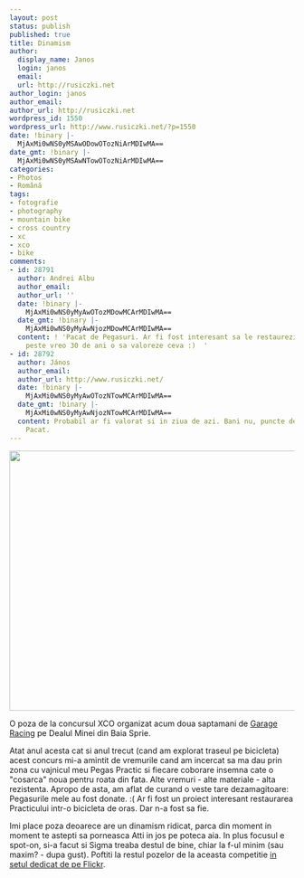```yaml
---
layout: post
status: publish
published: true
title: Dinamism
author:
  display_name: Janos
  login: janos
  email: 
  url: http://rusiczki.net
author_login: janos
author_email: 
author_url: http://rusiczki.net
wordpress_id: 1550
wordpress_url: http://www.rusiczki.net/?p=1550
date: !binary |-
  MjAxMi0wNS0yMSAwODowOTozNiArMDIwMA==
date_gmt: !binary |-
  MjAxMi0wNS0yMSAwNTowOTozNiArMDIwMA==
categories:
- Photos
- Română
tags:
- fotografie
- photography
- mountain bike
- cross country
- xc
- xco
- bike
comments:
- id: 28791
  author: Andrei Albu
  author_email: 
  author_url: ''
  date: !binary |-
    MjAxMi0wNS0yMyAwOTozMDowMCArMDIwMA==
  date_gmt: !binary |-
    MjAxMi0wNS0yMyAwNjozMDowMCArMDIwMA==
  content: ! 'Pacat de Pegasuri. Ar fi fost interesant sa le restaurezi. Presimt ca
    peste vreo 30 de ani o sa valoreze ceva :)  '
- id: 28792
  author: János
  author_email: 
  author_url: http://www.rusiczki.net/
  date: !binary |-
    MjAxMi0wNS0yMyAwOTozNTowMCArMDIwMA==
  date_gmt: !binary |-
    MjAxMi0wNS0yMyAwNjozNTowMCArMDIwMA==
  content: Probabil ar fi valorat si in ziua de azi. Bani nu, puncte de coolness da.
    Pacat.
---
```

<p><a href="http://www.flickr.com/photos/janos/7156995332/" title="Attila Kupas Deak by János Rusiczki, on Flickr"><img src="http://www.rusiczki.net/wp-content/uploads/2012/05/attila-kupas-deak-garage-racing-xco-693x460.jpg" alt="" title="attila-kupas-deak-garage-racing-xco" width="693" height="460" class="alignnone size-medium wp-image-1559" /></a></p>
<p>O poza de la concursul XCO organizat acum doua saptamani de <a href="http://www.garageracing.ro">Garage Racing</a> pe Dealul Minei din Baia Sprie.</p>
<p>Atat anul acesta cat si anul trecut (cand am explorat traseul pe bicicleta) acest concurs mi-a amintit de vremurile cand am incercat sa ma dau prin zona cu vajnicul meu Pegas Practic si fiecare coborare insemna cate o "cosarca" noua pentru roata din fata. Alte vremuri - alte materiale - alta rezistenta. Apropo de asta, am aflat de curand o veste tare dezamagitoare: Pegasurile mele au fost donate. :( Ar fi fost un proiect interesant restaurarea Practicului intr-o bicicleta de oras. Dar n-a fost sa fie.</p>
<p>Imi place poza deoarece are un dinamism ridicat, parca din moment in moment te astepti sa porneasca Atti in jos pe poteca aia. In plus focusul e spot-on, si-a facut si Sigma treaba destul de bine, chiar la f-ul minim (sau maxim? - dupa gust). Poftiti la restul pozelor de la aceasta competitie <a href="http://www.flickr.com/photos/janos/sets/72157629630687042/">in setul dedicat de pe Flickr</a>.</p>

